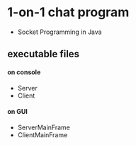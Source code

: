 # 1-on-1 chat program
* Socket Programming in Java
## executable files
#### on console
* Server
* Client
#### on GUI
* ServerMainFrame
* ClientMainFrame
